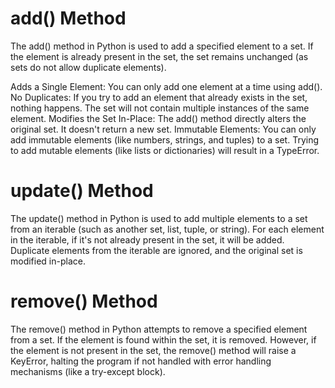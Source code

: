 # add() Method
The add() method in Python is used to add a specified element to a set. If the element is already present in the set, the set remains unchanged (as sets do not allow duplicate elements).

Adds a Single Element: You can only add one element at a time using add().
No Duplicates: If you try to add an element that already exists in the set, nothing happens. The set will not contain multiple instances of the same element.
Modifies the Set In-Place: The add() method directly alters the original set. It doesn't return a new set.
Immutable Elements: You can only add immutable elements (like numbers, strings, and tuples) to a set. Trying to add mutable elements (like lists or dictionaries) will result in a TypeError.

# update() Method
The update() method in Python is used to add multiple elements to a set from an iterable (such as another set, list, tuple, or string). For each element in the iterable, if it's not already present in the set, it will be added. Duplicate elements from the iterable are ignored, and the original set is modified in-place.

# remove() Method
The remove() method in Python attempts to remove a specified element from a set. If the element is found within the set, it is removed. However, if the element is not present in the set, the remove() method will raise a KeyError, halting the program if not handled with error handling mechanisms (like a try-except block).